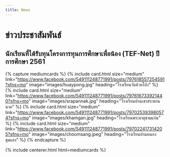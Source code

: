 ```yaml
---
title: News
---
```


# <i class="fas fa-users"></i>ข่าวประชาสัมพันธ์

## นักเรียนที่ได้รับทุนโครงการทุนการศึกษาเพื่อน้อง (TEF-Net) ปีการศึกษา 2561

{% capture mediumcards %}
{%
  include card.html
  size="medium"
  link="https://www.facebook.com/549111248771991/posts/797618557254591?sfns=mo"
  image="images/huaypong.jpg"
  heading="โรงเรียนวัดห้วยโป่ง"
%}
{%
  include card.html
  size="medium"
  link="https://www.facebook.com/549111248771991/posts/797616733921440?sfns=mo"
  image="images/srapannak.jpg"
  heading="โรงเรียนบ้านเขาสระพานนาค"
%}
{%
  include card.html
  size="medium"
  link="https://www.facebook.com/549111248771991/posts/797025393980574?sfns=mo"
  image="images/khamgan.jpg"
  heading="โรงเรียนพระธาตุขามแก่น"
%}
{%
  include card.html
  size="medium"
  link="https://www.facebook.com/549111248771991/posts/797022417314205?sfns=mo"
  image="images/choomsang.jpeg"
  heading="โรงเรียนบ้านหนองชุมแสง"
%}
{% endcapture %}

{% include centerer.html html=mediumcards %}



